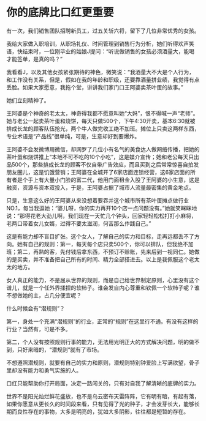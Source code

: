 # 你的底牌比口红更重要

有一次，我们销售团队招聘新员工，过五关斩六将，留下了几位非常优秀的女孩。 

我给大家做入职培训，从职场礼仪、时间管理到销售行为分析，她们听得欢声笑语，快结束时，一位刚毕业的姑娘J提问：“听说做销售的女孩必须酒量大，能喝才能签单，是真的吗？” 

我看看J，以及其他女孩紧张期待的神色，微笑说：“我酒量大不大是个人行为，和工作没有关系，但是，假如在我的年龄和职级，还要靠酒量拼业绩，我觉得有点丢脸。如果大家愿意，我拖个堂，讲讲我们家门口王阿婆卖茶叶蛋的故事。” 

她们立刻精神了。 

王阿婆是个神奇的老太太，神奇得我都不愿意叫她“大妈”，恨不得喊一声“老师”。她与老公一起卖茶叶蛋和烧饼，每天只做500个，下午4∶30开卖，基本6∶30就被排成长龙的顾客队伍抢光，两个牛人做完收工绝不加班。摊位上只卖这两样东西，专业术语是“产品线”很单纯，可是，生意却好到要爆炸。 

王阿婆不会发微博用微信，却网罗了几位小有名气的美食达人做网络传播，把她的茶叶蛋和烧饼推上“本地不可不吃的10个小吃”，这是媒介宣传；她和老公每天只出品500个，那些排成长龙的顾客不仅自带广告效应，而且买到之后常常惊喜自拍发朋友圈儿，这是饥饿营销；王阿婆在全城开了6家店面连锁经营，这6家店面的所有者是个手上有大量小门脸的富二代，他用门面租金入股了王阿婆的小生意，这是融资，资源与资本双投入，于是，王阿婆占据了城市人流量最密集的黄金地点。 

只是，生意这么好的王阿婆从来没想着要吞并这个城市所有茶叶蛋摊点做行业NO.1，每当我逗她：“婆儿呀，你的实力再开10个店一点问题没有。”她就笑眯眯地说：“那得花老大劲儿啊，我们现在一天忙几个钟头，回家轻轻松松打打小麻将，老两口带着女儿女婿，过得不要太滋润，何苦那么作践自己。” 

这是有能力却不盲目扩张。这个女人，了解自己的实力和目标，走再远都丢不了方向。她有自己的规则：第一，每天每个店只卖500个，你可以排队，但我绝不加班；第二，再熟的客，先付钱后拿东西，不预订不赊账，先来后到一视同仁。她做的是买卖，并不准备把自己所有的时间、精力全部搭进去。以上是我佩服这个老太太的地方。 

女人真正的能力，不是屈从世界的规则，而是自己给世界制定原则，心里没有这个谱儿，就是一个任外界揉捏的软柿子。谁会发自内心尊重和钦佩一个软柿子呢？谁不想做她的主，占几分便宜呢？ 

什么时候会有“潜规则”？ 

第一，身处一个充满“潜规则”的行业，正常的“规则”在这里行不通。有没有这样的行业？当然有，可是不多。 

第二，个人没有按照规则行事的能力，无法用光明正大的方式解决问题，明的做不到，只好来暗的，“潜规则”就有了市场。 

不想遵照潜规则，就要有自己的实力和原则，潜规则特别钟爱脸上写满欲望，骨子里却没有能力和勇气实施的人。 

口红只能帮助你打开局面，决定一路闯关的，只有对自我了解清晰的底牌的实力。 

世界不是阳光灿烂鲜花盛放，也不是乌云密布天雷阵阵，它有明有暗，有起有落，如果你愿意从更长久的时间段来看，只有见得了光的种子，才会发芽长大，能够长期而良性存在的事物，大多是明亮的，犹如大多阴影，往往都是短暂的存在。